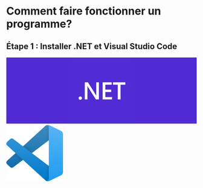 # Comment faire fonctionner un programme?

## Étape 1 : Installer .NET et Visual Studio Code
![.NET](.NET.jpg)
<img src="VSC.png" width="150" height="150">

